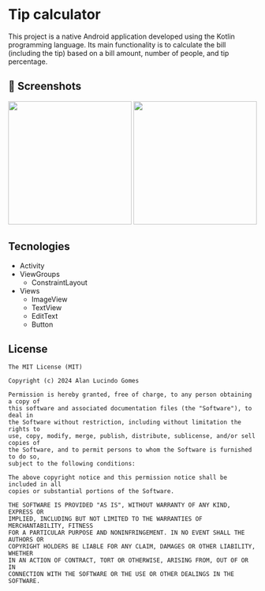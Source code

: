 # Tip calculator
This project is a native Android application developed using the Kotlin programming language. Its main functionality is to calculate the bill (including the tip) based on a bill amount, number of people, and tip percentage.

## :camera_flash: Screenshots
<p float="left">
  <img src="https://github.com/alanliongar/Des2_tipo_calculation/blob/master/TipCalculation01.png" width="250" />
  <img src="https://github.com/alanliongar/Des2_tipo_calculation/blob/master/TipCalculation02.png" width="250" /> 
</p>

## Tecnologies
- Activity
- ViewGroups
  - ConstraintLayout
- Views
  - ImageView
  - TextView
  - EditText
  - Button

## License
```
The MIT License (MIT)

Copyright (c) 2024 Alan Lucindo Gomes

Permission is hereby granted, free of charge, to any person obtaining a copy of
this software and associated documentation files (the "Software"), to deal in
the Software without restriction, including without limitation the rights to
use, copy, modify, merge, publish, distribute, sublicense, and/or sell copies of
the Software, and to permit persons to whom the Software is furnished to do so,
subject to the following conditions:

The above copyright notice and this permission notice shall be included in all
copies or substantial portions of the Software.

THE SOFTWARE IS PROVIDED "AS IS", WITHOUT WARRANTY OF ANY KIND, EXPRESS OR
IMPLIED, INCLUDING BUT NOT LIMITED TO THE WARRANTIES OF MERCHANTABILITY, FITNESS
FOR A PARTICULAR PURPOSE AND NONINFRINGEMENT. IN NO EVENT SHALL THE AUTHORS OR
COPYRIGHT HOLDERS BE LIABLE FOR ANY CLAIM, DAMAGES OR OTHER LIABILITY, WHETHER
IN AN ACTION OF CONTRACT, TORT OR OTHERWISE, ARISING FROM, OUT OF OR IN
CONNECTION WITH THE SOFTWARE OR THE USE OR OTHER DEALINGS IN THE SOFTWARE.
```
